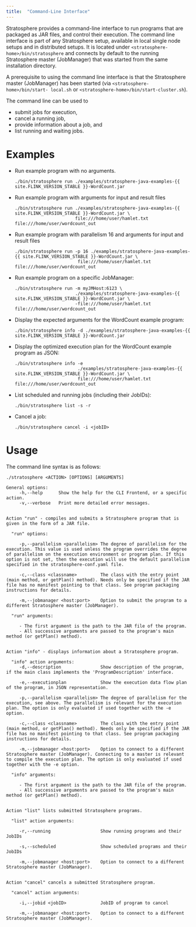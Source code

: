 ```yaml
---
title:  "Command-Line Interface"
---
```


Stratosphere provides a command-line interface to run programs that are packaged
as JAR files, and control their execution.  The command line interface is part
of any Stratosphere setup, available in local single node setups and in
distributed setups. It is located under `<stratosphere-home>/bin/stratosphere`
and connects by default to the running Stratosphere master (JobManager) that was
started from the same installation directory.

A prerequisite to using the command line interface is that the Stratosphere
master (JobManager) has been started (via `<stratosphere-home>/bin/start-
local.sh` or `<stratosphere-home>/bin/start-cluster.sh`).

The command line can be used to

- submit jobs for execution,
- cancel a running job,
- provide information about a job, and
- list running and waiting jobs.

# Examples

-   Run example program with no arguments.

        ./bin/stratosphere run ./examples/stratosphere-java-examples-{{ site.FLINK_VERSION_STABLE }}-WordCount.jar

-   Run example program with arguments for input and result files

        ./bin/stratosphere run ./examples/stratosphere-java-examples-{{ site.FLINK_VERSION_STABLE }}-WordCount.jar \
                               file:///home/user/hamlet.txt file:///home/user/wordcount_out

-   Run example program with parallelism 16 and arguments for input and result files

        ./bin/stratosphere run -p 16 ./examples/stratosphere-java-examples-{{ site.FLINK_VERSION_STABLE }}-WordCount.jar \
                                file:///home/user/hamlet.txt file:///home/user/wordcount_out

-   Run example program on a specific JobManager:

        ./bin/stratosphere run -m myJMHost:6123 \
                               ./examples/stratosphere-java-examples-{{ site.FLINK_VERSION_STABLE }}-WordCount.jar \
                               -file:///home/user/hamlet.txt file:///home/user/wordcount_out


-   Display the expected arguments for the WordCount example program:

        ./bin/stratosphere info -d ./examples/stratosphere-java-examples-{{ site.FLINK_VERSION_STABLE }}-WordCount.jar

-   Display the optimized execution plan for the WordCount example program as JSON:

        ./bin/stratosphere info -e 
                                ./examples/stratosphere-java-examples-{{ site.FLINK_VERSION_STABLE }}-WordCount.jar \
                                file:///home/user/hamlet.txt file:///home/user/wordcount_out

-   List scheduled and running jobs (including their JobIDs):

        ./bin/stratosphere list -s -r

-   Cancel a job:

        ./bin/stratosphere cancel -i <jobID>

# Usage

The command line syntax is as follows:

```
./stratosphere <ACTION> [OPTIONS] [ARGUMENTS]

General options:
     -h,--help      Show the help for the CLI Frontend, or a specific action.
     -v,--verbose   Print more detailed error messages.


Action "run" - compiles and submits a Stratosphere program that is given in the form of a JAR file.

  "run" options:

     -p,--parallelism <parallelism> The degree of parallelism for the execution. This value is used unless the program overrides the degree of parallelism on the execution environment or program plan. If this option is not set, then the execution will use the default parallelism specified in the stratosphere-conf.yaml file.

     -c,--class <classname>         The class with the entry point (main method, or getPlan() method). Needs only be specified if the JAR file has no manifest pointing to that class. See program packaging instructions for details.

     -m,--jobmanager <host:port>    Option to submit the program to a different Stratosphere master (JobManager).

  "run" arguments:

     - The first argument is the path to the JAR file of the program.
     - All successive arguments are passed to the program's main method (or getPlan() method).


Action "info" - displays information about a Stratosphere program.

  "info" action arguments:
     -d,--description               Show description of the program, if the main class implements the 'ProgramDescription' interface.

     -e,--executionplan             Show the execution data flow plan of the program, in JSON representation.

     -p,--parallelism <parallelism> The degree of parallelism for the execution, see above. The parallelism is relevant for the execution plan. The option is only evaluated if used together with the -e option.

     -c,--class <classname>         The class with the entry point (main method, or getPlan() method). Needs only be specified if the JAR file has no manifest pointing to that class. See program packaging instructions for details.

     -m,--jobmanager <host:port>    Option to connect to a different Stratosphere master (JobManager). Connecting to a master is relevant to compile the execution plan. The option is only evaluated if used together with the -e option.

  "info" arguments:

     - The first argument is the path to the JAR file of the program.
     - All successive arguments are passed to the program's main method (or getPlan() method).


Action "list" lists submitted Stratosphere programs.

  "list" action arguments:

     -r,--running                   Show running programs and their JobIDs

     -s,--scheduled                 Show scheduled programs and their JobIDs

     -m,--jobmanager <host:port>    Option to connect to a different Stratosphere master (JobManager).


Action "cancel" cancels a submitted Stratosphere program.

  "cancel" action arguments:

     -i,--jobid <jobID>             JobID of program to cancel
     
     -m,--jobmanager <host:port>    Option to connect to a different Stratosphere master (JobManager).
```
